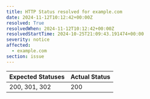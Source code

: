 ```yaml
---
title: HTTP Status resolved for example.com
date: 2024-11-12T10:12:42+00:00Z
resolved: True
resolvedWhen: 2024-11-12T10:12:42+00:00Z
resolvedStartTime: 2024-10-25T21:09:43.191474+00:00
severity: notice
affected:
  - example.com
section: issue
---
```


| Expected Statuses | Actual Status  |
|-------------------|----------------|
| 200, 301, 302 | 200 |
